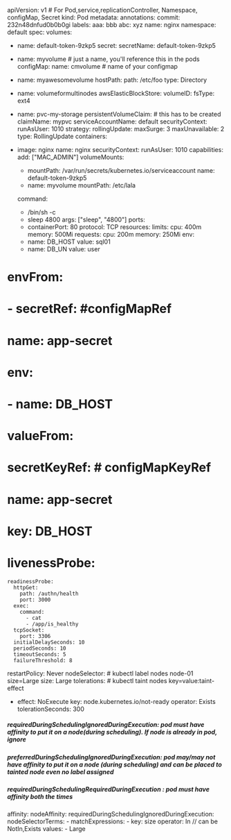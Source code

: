apiVersion: v1 # For Pod,service,replicationController, Namespace, configMap, Secret
kind: Pod
metadata:
  annotations:
    commit: 232n48dnfud0b0b0gi
  labels:
    aaa: bbb
    abc: xyz
  name: nginx
  namespace: default
spec:
  volumes:
  - name: default-token-9zkp5
    secret:
      secretName: default-token-9zkp5
  - name: myvolume # just a name, you'll reference this in the pods
    configMap:
      name: cmvolume # name of your configmap    
  - name: myawesomevolume
    hostPath:
      path: /etc/foo
      type: Directory  
  - name: volumeformultinodes
    awsElasticBlockStore:
      volumeID: <volumeID>
      fsType: ext4
  - name: pvc-my-storage
    persistentVolumeClaim:  # this has to be created
      claimName: mypvc
  serviceAccountName: default
  securityContext: 
    runAsUser: 1010 
  strategy:
    rollingUpdate:
      maxSurge: 3
      maxUnavailable: 2
    type: RollingUpdate
  containers:
  - image: nginx
    name: nginx
    securityContext: 
      runAsUser: 1010
      capabilities:
        add: ["MAC_ADMIN"] 
    volumeMounts:
    - mountPath: /var/run/secrets/kubernetes.io/serviceaccount
      name: default-token-9zkp5
    - name: myvolume
      mountPath: /etc/lala
 
    command:
    - /bin/sh -c
    - sleep 4800
    args: ["sleep", "4800"]
    ports:
    - containerPort: 80
      protocol: TCP
    resources:
      limits:
        cpu: 400m
        memory: 500Mi
      requests:
        cpu: 200m
        memory: 250Mi
    env:
    - name: DB_HOST
      value: sql01
    - name: DB_UN
      value: user      
 #  envFrom:
 #    - secretRef: #configMapRef
 #        name: app-secret
 #  env:
 #    - name: DB_HOST
#       valueFrom:
#         secretKeyRef: # configMapKeyRef
#           name: app-secret
#           key: DB_HOST

  # livenessProbe:
    readinessProbe:
      httpGet:
        path: /authn/health
        port: 3000
      exec:
        command:
          - cat
          - /app/is_healthy
      tcpSocket:
        port: 3306
      initialDelaySeconds: 10
      periodSeconds: 10
      timeoutSeconds: 5
      failureThreshold: 8
      
  restartPolicy: Never
  nodeSelector:  # kubectl label nodes node-01 size=Large
    size: Large
  tolerations: # kubectl taint nodes <node-name> key=value:taint-effect
  - effect: NoExecute
    key: node.kubernetes.io/not-ready
    operator: Exists
    tolerationSeconds: 300
##### requiredDuringSchedulingIgnoredDuringExecution:  pod must have affinity to put it on a node(during scheduling). If node is already in pod, ignore
##### preferredDuringSchedulingIgnoredDuringExecution: pod may/may not have affinity to put it on a node (during scheduling) and can be placed to tainted node even no label assigned
##### requiredDuringSchedulingRequiredDuringExecution : pod must have affinity both the times    
  affinity:
    nodeAffinity:
      requiredDuringSchedulingIgnoredDuringExecution:
        nodeSelectorTerms:
        - matchExpressions:
          - key: size
            operator: In  // can be NotIn,Exists
            values:
            - Large       